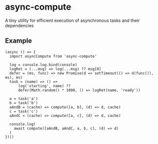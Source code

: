 # async-compute
A tiny utility for efficient execution of asynchronous tasks and their dependencies

## Example
```
(async () => {
  import asyncCompute from 'async-compute'

  log = console.log.bind(console)
  logRet = (...msg) => log(...msg) ?? msg[0]
  defer = (ms, func) => new Promise(d => setTimeout(() => d(func()), ms), ms)
  task = (name) => () =>
      log('starting', name) ??
      defer(Math.random() * 1000, () => logRet(name, 'ready'))
  
  a = task('a')
  b = task('b')
  aAndB = (cache) => compute([a, b], (d) => d, cache)
  c = task('c')
  aAndC = (cache) => compute([a, c], (d) => d, cache)

  console.log(
    await compute([aAndB, aAndC, a, b, c], (d) => d)
  )
})()
```
